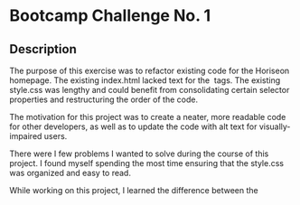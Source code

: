 # Bootcamp Challenge No. 1 

## Description

The purpose of this exercise was to refactor existing code for the Horiseon homepage. The existing index.html lacked <alt> text for the <img> tags. The existing style.css was lengthy and could benefit from consolidating certain selector properties and restructuring the order of the code.

The motivation for this project was to create a neater, more readable code for other developers, as well as to update the code with alt text for visually-impaired users. 

There were I few problems I wanted to solve during the course of this project. I found myself spending the most time ensuring that the style.css was organized and easy to read. 

While working on this project, I learned the difference between the <title> and <alt> tags. Because the background image under the .hero class selector was in not in the index.html, I did not think the <div> would take an <alt> tag. After a bit of Googling, I believed <title> to accomplish a similar function as <alt>, but later learned that <title> does not necessarily always work with screen readers. I ended up including the <alt> tag in the <div> containing the background image.

## Installation

n/a 

## Usage

n/a

## Credits

n/a

## License

Please refer to the LICENSE in the repo.